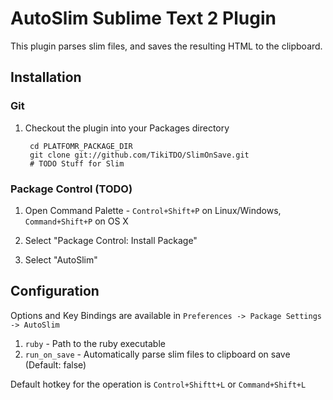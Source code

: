 AutoSlim Sublime Text 2 Plugin
================================

This plugin parses slim files, and saves the resulting HTML to the clipboard.

Installation
------------
### Git

1. Checkout the plugin into your Packages directory

        cd PLATFOMR_PACKAGE_DIR
        git clone git://github.com/TikiTDO/SlimOnSave.git
        # TODO Stuff for Slim

### Package Control (TODO)

1. Open Command Palette - `Control+Shift+P` on Linux/Windows, `Command+Shift+P` on OS X

2. Select "Package Control: Install Package"

3. Select "AutoSlim"

Configuration
-------------

Options and Key Bindings are available in `Preferences -> Package Settings -> AutoSlim`

1. `ruby` - Path to the ruby executable
2. `run_on_save` - Automatically parse slim files to clipboard on save (Default: false)

Default hotkey for the operation is `Control+Shiftt+L` or `Command+Shift+L`

